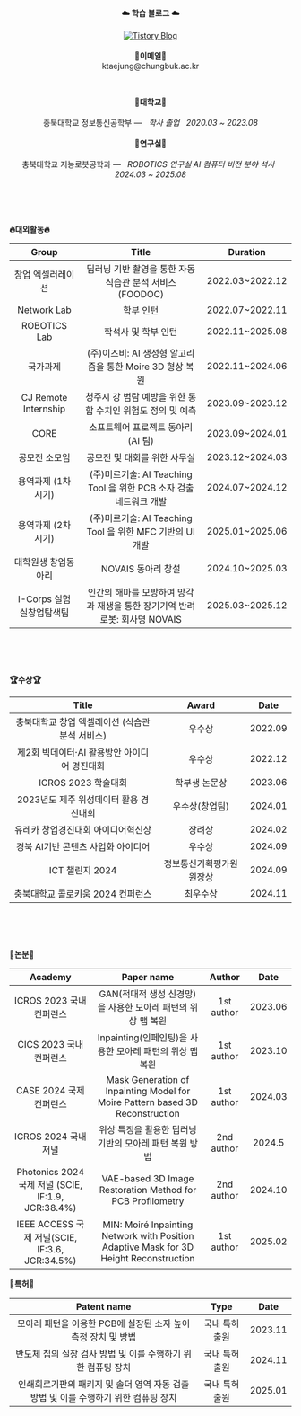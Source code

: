 <p align="center">
  <strong>☁️ 학습 블로그 ☁️</strong><br><br>
  <a href="https://input-thinking-output.tistory.com/" target="_blank">
    <img src="https://img.shields.io/badge/Tistory-000000?style=flat&logo=tistory&logoColor=white" alt="Tistory Blog"/>
  </a>
  <br><br>
<Strong>📧이메일📧</Strong><br>ktaejung@chungbuk.ac.kr<br>
</p>
<br>
<p align="center">
<Strong>🏫대학교🏫</Strong><br><br>
충북대학교 정보통신공학부 —  &nbsp; <em> 학사 졸업 &nbsp;   2020.03 ~ 2023.08</em>
<br><br>
<Strong>🏫연구실🏫</Strong><br><br>
충북대학교 지능로봇공학과 —  &nbsp; <em>ROBOTICS 연구실 AI 컴퓨터 비전 분야 석사 &nbsp;   2024.03 ~ 2025.08</em>
</p>   
<br>
<div align="center">
<p align="left">
<br><br>
<Strong>🔥대외활동🔥</Strong><br>

|Group|Title|Duration|
|:---:|:--:|:----:|
|창업 엑셀러레이션|딥러닝 기반 촬영을 통한 자동 식습관 분석 서비스 (FOODOC)|2022.03~2022.12|
|Network Lab|학부 인턴|2022.07~2022.11|
|ROBOTICS Lab|학석사 및 학부 인턴|2022.11~2025.08|
|국가과제|(주)이즈비: AI 생성형 알고리즘을 통한 Moire 3D 형상 복원|2022.11~2024.06|
|CJ Remote Internship|청주시 강 범람 예방을 위한 통합 수치인 위험도 정의 및 예측|2023.09~2023.12| 
|CORE|소프트웨어 프로젝트 동아리 (AI 팀)|2023.09~2024.01|
|공모전 소모임|공모전 및 대회를 위한 사무실|2023.12~2024.03|
|용역과제 (1차시기)|(주)미르기술: AI Teaching Tool 을 위한 PCB 소자 검출 네트워크 개발|2024.07~2024.12|
|용역과제 (2차시기)|(주)미르기술: AI Teaching Tool 을 위한 MFC 기반의 UI 개발|2025.01~2025.06|
|대학원생 창업동아리|NOVAIS 동아리 창설|2024.10~2025.03|
|I-Corps 실험실창업탐색팀|인간의 해마를 모방하여 망각과 재생을 통한 장기기억 반려로봇: 회사명 NOVAIS|2025.03~2025.12|
</p>
<br>
<br><br>
<p align="left">
<Strong>🏆수상🏆</Strong><br>

|Title|Award|Date|
|:---:|:---:|:---:|
|충북대학교 창업 엑셀레이션 (식습관 분석 서비스)|우수상|2022.09|
|제2회 빅데이터·AI 활용방안 아이디어 경진대회|우수상|2022.12|
|ICROS 2023 학술대회|학부생 논문상|2023.06|
|2023년도 제주 위성데이터 활용 경진대회|우수상(창업팀)|2024.01|
|유레카 창업경진대회 아이디어혁신상|장려상|2024.02|
|경북 AI기반 콘텐츠 사업화 아이디어|우수상|2024.09|
|ICT 챌린지 2024|정보통신기획평가원 원장상|2024.09|
|충북대학교 콜로키움 2024 컨퍼런스|최우수상|2024.11|

</p>   
<br><br>
<br>

<p align="left">
<Strong>📖논문📖</Strong><br>

|Academy|Paper name|Author|Date|
|:---:|:---:|:---:|:---:|
|ICROS 2023 국내 컨퍼런스|GAN(적대적 생성 신경망)을 사용한 모아레 패턴의 위상 맵 복원|1st author|2023.06|
|CICS 2023 국내 컨퍼런스|Inpainting(인페인팅)을 사용한 모아레 패턴의 위상 맵 복원|1st author|2023.10|
|CASE 2024 국제 컨퍼런스|Mask Generation of Inpainting Model for Moire Pattern based 3D Reconstruction|1st author|2024.03|
|ICROS 2024 국내 저널|위상 특징을 활용한 딥러닝 기반의 모아레 패턴 복원 방법|2nd author|2024.5|
|Photonics 2024 국제 저널 (SCIE, IF:1.9, JCR:38.4%)|VAE-based 3D Image Restoration Method for PCB Profilometry|2nd author|2024.10|
|IEEE ACCESS 국제 저널(SCIE, IF:3.6, JCR:34.5%)|MIN: Moiré Inpainting Network with Position Adaptive Mask for 3D Height Reconstruction|1st author|2025.02|

</p>        

<p align="left">
<Strong>🔦특허🔦</Strong><br>
    
|Patent name|Type|Date|
|:---:|:---:|:---:|
|모아레 패턴을 이용한 PCB에 실장된 소자 높이 측정 장치 및 방법|국내 특허 출원|2023.11|
|반도체 칩의 실장 검사 방법 및 이를 수행하기 위한 컴퓨팅 장치|국내 특허 출원|2024.11|
|인쇄회로기판의 패키지 및 솔더 영역 자동 검출 방법 및 이를 수행하기 위한 컴퓨팅 장치|국내 특허 출원|2025.01|
</p>
